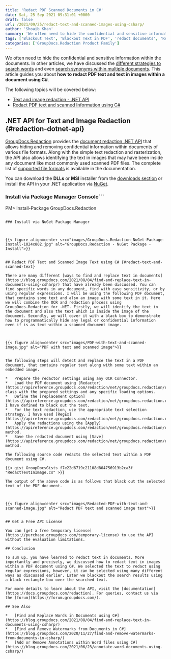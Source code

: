 ```yaml
---
title: 'Redact PDF Scanned Documents in C#'
date: Sat, 25 Sep 2021 09:31:01 +0000
draft: false
url: /2021/09/25/redact-text-and-scanned-images-using-csharp/
author: 'Shoaib Khan'
summary: 'We often need to hide the confidential and sensitive information within the documents. In other articles, we have discussed the different strategies to search words and even search synonyms within multiple documents. This article guides you about **how to redact PDF text and text in images within a document using C#**.'
tags: ['Blackout Text', 'Blackout Text in PDF', 'redact documents', 'Redact in CSharp', 'redact pdf', 'Redact PDF in CSharp', 'Redact Text in CSharp', 'Redact Text in Image', 'Redact Text in PDF']
categories: ['GroupDocs.Redaction Product Family']
---
```


We often need to hide the confidential and sensitive information within the documents. In other articles, we have discussed the [different strategies to search words](https://blog.groupdocs.com/2021/08/04/find-and-replace-text-in-documents-using-csharp/) and even [search synonyms within multiple documents](https://blog.groupdocs.com/2021/09/14/find-synonyms-of-words-using-csharp/). This article guides you about **how to redact PDF text and text in images within a document using C#**.

The following topics will be covered below:

*   [Text and image redaction - .NET API](#redaction-dotnet-api)
*   [Redact PDF text and scanned Information using C#](#redact-text-and-scanned-text)

## .NET API for Text and Image Redaction {#redaction-dotnet-api}

[GroupDocs.Redaction](https://products.groupdocs.com/redaction/) provides the [document redaction .NET API](https://products.groupdocs.com/redaction/net/) that allows hiding and removing confidential information within documents of various file formats. Along with the simple text redaction and rasterization, the API also allows identifying the text in images that may have been inside any document like most commonly used scanned PDF files. The complete list of [supported file formats](https://docs.groupdocs.com/redaction/net/supported-document-formats/) is available in the documentation.

You can download the **DLLs** or **MSI** installer from the [downloads section](https://downloads.groupdocs.com/redaction) or install the API in your .NET application via [NuGet](https://www.nuget.org/packages/groupdocs.redaction).

### Install via Package Manager Console```
PM> Install-Package GroupDocs.Redaction
```

### Install via NuGet Package Manager



{{< figure align=center src="images/GroupDocs.Redaction-NuGet-Package-Install-1024x802.jpg" alt="GroupDocs.Redaction - NuGet Package - Install">}}


## Redact PDF Text and Scanned Image Text using C# {#redact-text-and-scanned-text}

There are many different [ways to find and replace text in documents](https://blog.groupdocs.com/2021/08/04/find-and-replace-text-in-documents-using-csharp/) that have already been discussed. You can find specific words in any document, find with case sensitivity, or by using regular expressions. I will be using the following PDF document, that contains some text and also an image with some text in it. Here we will combine the OCR and redaction process using GroupDocs.Redaction for .NET. Firstly, we will identify the text in the document and also the text which is inside the image of the document. Secondly, we will cover it with a black box to demonstrate how to programmatically hide any legal or confidential information even if is as text within a scanned document image.



{{< figure align=center src="images/PDF-with-text-and-scanned-image.jpg" alt="PDF with text and scanned image">}}


The following steps will detect and replace the text in a PDF document, that contains regular text along with some text within an embedded image.

*   Prepare the redactor settings using any OCR Connector.
*   Load the PDF document using [Redactor](https://apireference.groupdocs.com/redaction/net/groupdocs.redaction/redactor) class with the prepared settings and any specific loading options.
*   Define the [replacement option](https://apireference.groupdocs.com/redaction/net/groupdocs.redaction.redactions/replacementoptions). I have defined to black out the text.
*   For the text redaction, use the appropriate text selection strategy. I have used [RegEx](https://apireference.groupdocs.com/redaction/net/groupdocs.redaction.redactions/regexredaction).
*   Apply the redactions using the [Apply](https://apireference.groupdocs.com/redaction/net/groupdocs.redaction/redactor/methods/apply/index) method.
*   Save the redacted document using [Save](https://apireference.groupdocs.com/redaction/net/groupdocs.redaction/redactor/methods/save/index) method.

The following source code redacts the selected text within a PDF document using C#.

{{< gist GroupDocsGists f7e22d6719c21108d804756913b2ca3f "RedactTextInImage.cs" >}}

The output of the above code is as follows that black out the selected text of the PDF document.



{{< figure align=center src="images/Redacted-PDF-with-text-and-scanned-image.jpg" alt="Redact PDF text and scanned image text">}}


## Get a Free API License

You can [get a free temporary license](https://purchase.groupdocs.com/temporary-license) to use the API without the evaluation limitations.

## Conclusion

To sum up, you have learned to redact text in documents. More importantly and precisely, we discussed how to redact text in images within a PDF document using C#. We selected the text to redact using regular expressions, however, it can be selected using many different ways as discussed earlier. Later we blackout the search results using a black rectangle box over the searched text.

For more details to learn about the API, visit the [documentation](https://docs.groupdocs.com/redaction). For queries, contact us via the [forum](https://forum.groupdocs.com/).

## See Also

*   [Find and Replace Words in Documents using C#](https://blog.groupdocs.com/2021/08/04/find-and-replace-text-in-documents-using-csharp/)
*   [Find and Remove Watermarks from Documents in C#](https://blog.groupdocs.com/2020/11/27/find-and-remove-watermarks-from-documents-in-csharp/)
*   [Add or Remove Annotations within Word files using C#](https://blog.groupdocs.com/2021/06/23/annotate-word-documents-using-csharp/)




